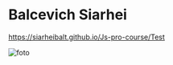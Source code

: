 # Balcevich Siarhei

https://siarheibalt.github.io/Js-pro-course/Test

![foto](https://user-images.githubusercontent.com/75533283/116124214-acf1d080-a6cc-11eb-8e38-96bd0fd038ce.jpg)


